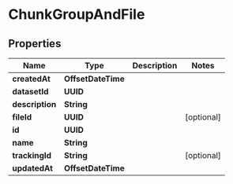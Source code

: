 

# ChunkGroupAndFile


## Properties

| Name | Type | Description | Notes |
|------------ | ------------- | ------------- | -------------|
|**createdAt** | **OffsetDateTime** |  |  |
|**datasetId** | **UUID** |  |  |
|**description** | **String** |  |  |
|**fileId** | **UUID** |  |  [optional] |
|**id** | **UUID** |  |  |
|**name** | **String** |  |  |
|**trackingId** | **String** |  |  [optional] |
|**updatedAt** | **OffsetDateTime** |  |  |




